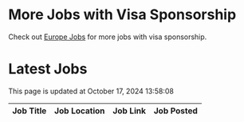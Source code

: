 # More Jobs with Visa Sponsorship

Check out [Europe Jobs](https://github.com/sureshparimi/europejobs#latest-jobs) for more jobs with visa sponsorship.

# Latest Jobs

This page is updated at October 17, 2024 13:58:08

| Job Title | Job Location | Job Link | Job Posted |
| --- | --- | --- | --- |
